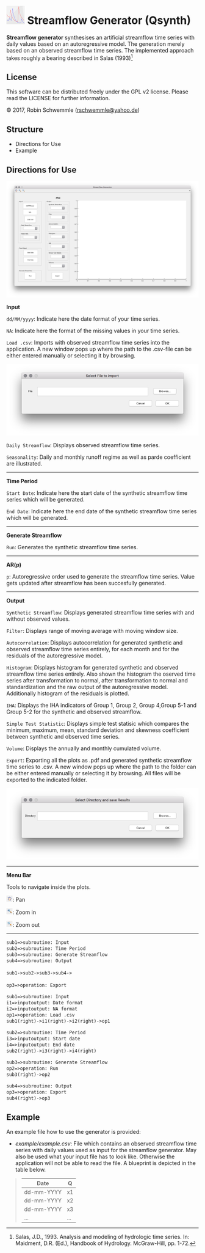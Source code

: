 # ![](images/icon_48x48.png "Icon") Streamflow Generator (Qsynth)

**Streamflow generator** synthesises an artificial streamflow time series with daily values based on an autoregressive model. The generation merely based on an observed streamflow time series. The implemented approach takes roughly a bearing described in Salas (1993)[^1]

## License

This software can be distributed freely under the GPL v2 license. Please read the LICENSE for further information.

© 2017, Robin Schwemmle (<rschwemmle@yahoo.de>)

## Structure

* Directions for Use
* Example

## Directions for Use

![](images/GUI.png "GUI")

 **Input**

`dd/MM/yyyy`: Indicate here the date format of your time series.

`NA`: Indicate here the format of the missing values in your time series.

`Load .csv`: Imports with observed streamflow time series into the application. A new window pops up where the path to the .csv-file can be either entered manually or selecting it by browsing.

![](images/loadcsv.png "Load .csv")

`Daily Streamflow`: Displays observed streamflow time series.

`Seasonality`: Daily and monthly runoff regime as well as parde coefficient are illustrated.

---

**Time Period**

`Start Date`: Indicate here the start date of the synthetic streamflow time series which will be generated.

`End Date`: Indicate here the end date of the synthetic streamflow time series which will be generated.

---

**Generate Streamflow**

`Run`: Generates the synthetic streamflow time series.

---

**AR(p)**

`p`: Autoregressive order used to generate the streamflow time series. Value gets updated after streamflow has been succesfully generated.

---

**Output**

`Synthetic Streamflow`: Displays generated streamflow time series with and without observed values.

`Filter`: Displays range of moving average with moving window size.

`Autocorrelation`: Displays autocorrelation for generated synthetic and observed streamflow time series entirely, for each month and for the residuals of the autoregressive model.

`Histogram`: Displays histogram for generated synthetic and observed streamflow time series entirely. Also shown the histogram the oserved time series after transformation to normal, after transformation to normal and standardization and the raw output of the autoregressive model. Additionally histogram of the residuals is plotted.

`IHA`: Displays the IHA indicators of Group 1, Group 2, Group 4,Group 5-1 and Group 5-2 for the synthetic and observed streamflow.

`Simple Test Statistic`: Displays simple test statisic which compares the minimum, maximum, mean, standard deviation and skewness coefficient between synthetic and observed time series.

`Volume`: Displays the annually and monthly cumulated volume.

`Export`: Exporting all the plots as .pdf and generated synthetic streamflow time series to .csv. A new window pops up where the path to the folder can be either entered manually or selecting it by browsing. All files will be exported to the indicated folder.

![](images/export.png "Export")

---
**Menu Bar**

Tools to navigate inside the plots.

![](images/pan.png "Pan"): Pan

![](images/zoomin.png "Zoom in"): Zoom in

![](images/zoomout.png "Zoom out"): Zoom out

---

```flow
sub1=>subroutine: Input
sub2=>subroutine: Time Period
sub3=>subroutine: Generate Streamflow
sub4=>subroutine: Output

sub1->sub2->sub3->sub4->

op3=>operation: Export
```

```flow
sub1=>subroutine: Input
i1=>inputoutput: Date format
i2=>inputoutput: NA format
op1=>operation: Load .csv
sub1(right)->i1(right)->i2(right)->op1
```

```flow
sub2=>subroutine: Time Period
i3=>inputoutput: Start date
i4=>inputoutput: End date
sub2(right)->i3(right)->i4(right)
```

```flow
sub3=>subroutine: Generate Streamflow
op2=>operation: Run
sub3(right)->op2
```

```flow
sub4=>subroutine: Output
op3=>operation: Export
sub4(right)->op3
```

## Example

An example file how to use the generator is provided:

- *example/example.csv*: File which contains an observed streamflow time series with daily values used as input for the streamflow generator. May also be used what your input file has to look like. Otherwise the application will not be able to read the file. A blueprint is depicted in the table below.

> **Date**           | **Q**
> -------------------|------
> dd-mm-YYYY       | x1
> dd-mm-YYYY       | x2
> dd-mm-YYYY       | x3
>  ...                        | ...

 [^1]: Salas, J.D., 1993. Analysis and modeling of hydrologic time series. In: Maidment, D.R. (Ed.), Handbook of Hydrology. McGraw-Hill, pp. 1-72.
